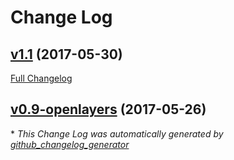 # Change Log

## [v1.1](https://github.com/candrsn/geo-query-builder/tree/v1.1) (2017-05-30)
[Full Changelog](https://github.com/candrsn/geo-query-builder/compare/v0.9-openlayers...v1.1)

## [v0.9-openlayers](https://github.com/candrsn/geo-query-builder/tree/v0.9-openlayers) (2017-05-26)


\* *This Change Log was automatically generated by [github_changelog_generator](https://github.com/skywinder/Github-Changelog-Generator)*